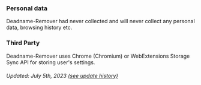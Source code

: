 ### Personal data

Deadname-Remover had never collected and will never collect any personal data, browsing history etc.

### Third Party

Deadname-Remover uses Chrome (Chromium) or WebExtensions Storage Sync API for storing user's settings.

###### Updated: July 5th, 2023 [(see update history)](https://github.com/WillHayCode/Deadname-Remover/commits/main/PRIVACY_POLICY.md)
